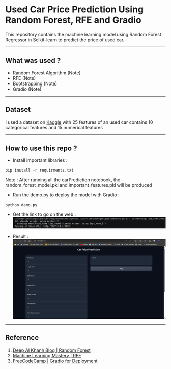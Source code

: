 # Used Car Price Prediction Using Random Forest, RFE and Gradio
This repository contains the machine learning model using Random Forest Regressor in Scikit-learn to predict the price of used car.

---
## What was used ?
- Random Forest Algorithm (Note)
- RFE (Note)
- Bootstrapping (Note)
- Gradio (Note)

---
## Dataset
I used a dataset on [Kaggle](https://www.kaggle.com/datasets/aminesnoussi/carprice-assignmentcsv) with 25 features of an used car contains 10 categorical features and 15 numerical features

---
## How to use this repo ?

- Install important libraries : 
```
pip install -r requirments.txt
```

Note : After running all the carPrediction notebook, the random_forest_model.pkl and important_features.pkl will be produced

- Run the demo.py to deploy the model with Gradio :

```
python demo.py
```
- Get the link to go on the web : 
![Link](images/Link.png)

- Result :
![Demo](images/Result.png)

---
## Reference
1. [Deep AI Khanh Blog | Random Forest](https://phamdinhkhanh.github.io/deepai-book/ch_ml/index_RandomForest.html)
2. [Machine Learning Mastery | RFE](https://machinelearningmastery.com/rfe-feature-selection-in-python/)
3. [FreeCodeCamp | Gradio for Deployment](https://www.freecodecamp.org/news/how-to-deploy-your-machine-learning-model-as-a-web-app-using-gradio/) 